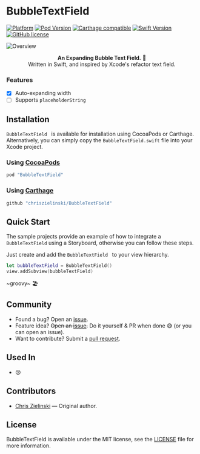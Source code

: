 
# BubbleTextField

[![Platform](https://img.shields.io/cocoapods/p/Player.svg?style=flat)](http://cocoadocs.org/docsets/Player) 
[![Pod Version](https://img.shields.io/cocoapods/v/Player.svg?style=flat)](http://cocoadocs.org/docsets/Player/) 
[![Carthage compatible](https://img.shields.io/badge/Carthage-compatible-4BC51D.svg?style=flat)](https://github.com/Carthage/Carthage)
[![Swift Version](https://img.shields.io/badge/language-swift%204.1-brightgreen.svg)](https://developer.apple.com/swift) 
[![GitHub license](https://img.shields.io/badge/license-MIT-lightgrey.svg)](https://github.com/chriszielinski/BubbleTextField/blob/master/LICENSE)

![Overview](https://github.com/chriszielinski/BubbleTextField/raw/master/readme-assets/BubbleTextField.gif)

<p align="center"><b>An Expanding Bubble Text Field.</b> 💬<br> Written in Swift, and inspired by Xcode's refactor text field.
<br>

### Features
- [x] Auto-expanding width
- [ ] Supports `placeholderString`

## Installation
`BubbleTextField ` is available for installation using CocoaPods or Carthage.  Alternatively, you can simply copy the `BubbleTextField.swift` file into your Xcode project.

### Using [CocoaPods](http://cocoapods.org/)

```ruby
pod "BubbleTextField"
```

### Using [Carthage](https://github.com/Carthage/Carthage)

```ruby
github "chriszielinski/BubbleTextField"
```

## Quick Start

The sample projects provide an example of how to integrate a `BubbleTextField` using a Storyboard, otherwise you can follow these steps.

Just create and add the `BubbleTextField ` to your view hierarchy.

```swift
let bubbleTextField = BubbleTextField()
view.addSubview(bubbleTextField)
```

~groovy~ 🏖️

## Community

- Found a bug? Open an [issue](https://github.com/chriszielinski/BubbleTextField/issues).
- Feature idea? ~~Open an [issue](https://github.com/chriszielinski/BubbleTextField/issues).~~ Do it yourself & PR when done 😅 (or you can open an issue).
- Want to contribute? Submit a [pull request](https://github.com/chriszielinski/BubbleTextField/pulls).

## Used In

- 😢

## Contributors

- [Chris Zielinski](https://github.com/chriszielinski) — Original author.

## License

BubbleTextField is available under the MIT license, see the [LICENSE](https://github.com/chriszielinski/BubbleTextField/blob/master/LICENSE) file for more information.

